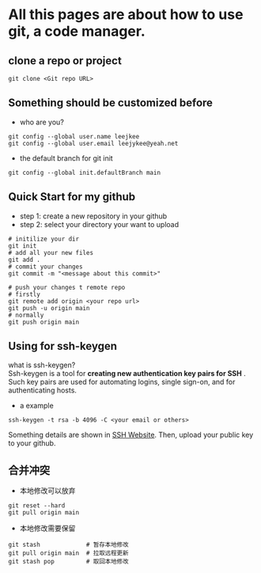 # All this pages are about how to use __git__, a code manager.
## clone a repo or project
```shell
git clone <Git repo URL>
```
## Something should be customized before
- who are you?
```shell
git config --global user.name leejkee
git config --global user.email leejykee@yeah.net
```
- the default branch for git init
```
git config --global init.defaultBranch main
```
## Quick Start for my github
- step 1: create a new repository in your github
- step 2: select your directory your want to upload
```shell
# initilize your dir
git init
# add all your new files
git add .
# commit your changes
git commit -m "<message about this commit>"

# push your changes t remote repo 
# firstly
git remote add origin <your repo url>
git push -u origin main
# normally
git push origin main
```
## Using for ssh-keygen
what is ssh-keygen?  
Ssh-keygen is a tool for __creating new authentication key pairs for SSH__ . Such key pairs are used for automating logins, single sign-on, and for authenticating hosts.
- a example
```shell
ssh-keygen -t rsa -b 4096 -C <your email or others>
```
Something details are shown in [SSH Website](https://www.ssh.com/academy/ssh/keygen).
Then, upload your public key to your github.

## 合并冲突
- 本地修改可以放弃
```shell
git reset --hard
git pull origin main
```
- 本地修改需要保留
```shell
git stash             # 暂存本地修改
git pull origin main  # 拉取远程更新
git stash pop         # 取回本地修改
```